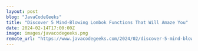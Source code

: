 ```yaml
---
layout: post
blog: "JavaCodeGeeks"
title: "Discover 5 Mind-Blowing Lombok Functions That Will Amaze You"
date: 2024-02-14T17:00:00Z
image: images/javacodegeeks.png
remote_url: "https://www.javacodegeeks.com/2024/02/discover-5-mind-blowing-lombok-functions-that-will-amaze-you.html"
---
```


